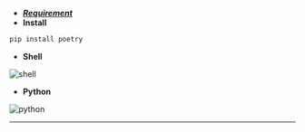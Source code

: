 - [**_Requirement_**][0]
- **Install**
```bash
pip install poetry
```
- **Shell**

![shell][1]

- **Python**

![python][2]


---
[0]: https://github.com/chenyuntc/pytorch-book/tree/master/chapter9-%E7%A5%9E%E7%BB%8F%E7%BD%91%E7%BB%9C%E5%86%99%E8%AF%97(CharRNN)
[1]: https://user-images.githubusercontent.com/20265321/50809500-d7be8c00-133e-11e9-95c0-74beeb326d46.png
[2]: https://user-images.githubusercontent.com/20265321/50809482-af369200-133e-11e9-96af-80753bffe094.png
